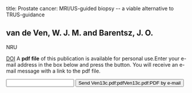 title: Prostate cancer: MRI/US-guided biopsy -- a viable alternative to TRUS-guidance

## van de Ven, W. J. M. and Barentsz, J. O.
NRU

<a href="https://doi.org/10.1038/nrurol.2013.179">DOI</a>
A <b>pdf file</b> of this publication is available for personal use.Enter your e-mail address in the box below and press the button. You will receive an e-mail message with a link to the pdf file.
<form action="sender.php">  <input type="text" name="email">  <input type="submit" value="Send Ven13c.pdf:pdfVen13c.pdf:PDF by e-mail"></form>